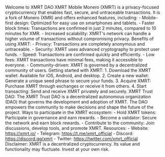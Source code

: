 Welcome to XMRT DAO
XMRT Mobile Monero (XMRT) is a privacy-focused cryptocurrency that enables fast, secure, and untraceable transactions. It is a fork of Monero (XMR) and offers enhanced features, including: - Mobile-first design: Optimized for easy use on smartphones and tablets. - Faster block times: Transactions are confirmed in just 2 minutes, compared to 10 minutes for XMR. - Increased scalability: XMRT's network can handle a higher volume of transactions without compromising privacy. Benefits of using XMRT: - Privacy: Transactions are completely anonymous and untraceable. - Security: XMRT uses advanced cryptography to protect user funds. - Speed: Transactions are confirmed quickly and efficiently. - Low fees: XMRT transactions have minimal fees, making it accessible to everyone. - Community-driven: XMRT is governed by a decentralized community of users. Getting started with XMRT: 1. Download the XMRT wallet: Available for iOS, Android, and desktop. 2. Create a new wallet: Generate a unique seed phrase to secure your funds. 3. Acquire XMRT: Purchase XMRT through exchanges or receive it from others. 4. Start transacting: Send and receive XMRT privately and securely. XMRT Trust DAO: The XMRT Trust DAO is a decentralized autonomous organization (DAO) that governs the development and adoption of XMRT. The DAO empowers the community to make decisions and shape the future of the project. Ways to participate in the XMRT ecosystem: - Hold XMRT tokens: Participate in governance and earn rewards. - Become a validator: Secure the network and earn block rewards. - Contribute to the community: Join discussions, develop tools, and promote XMRT. Resources: - Website: https://xmrt.io/ - Telegram: https://t.me/xmrt_official - Discord: https://discord.gg/xmrt - Twitter: https://twitter.com/xmrt_official Disclaimer: XMRT is a decentralized cryptocurrency. Its value and functionality may fluctuate. Invest at your own risk.
